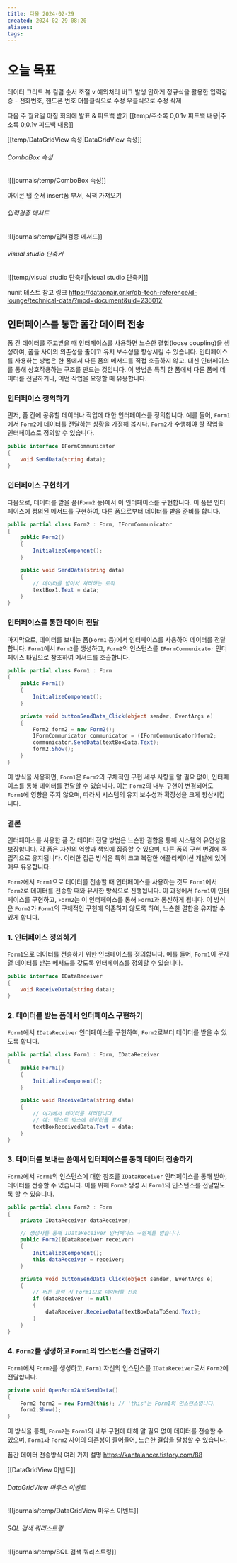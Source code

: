 ```yaml
---
title: 다울 2024-02-29
created: 2024-02-29 08:20
aliases: 
tags:
---
```

# 오늘 목표 
데이터 그리드 뷰 컬럼 순서 조절 v
예외처리 버그 발생 안하게 
정규식을 활용한 입력검증 - 전화번호, 핸드폰 번호
더블클릭으로 수정
우클릭으로 수정 삭제

다음 주 월요일 아침 회의에 발표 & 피드백 받기
[[temp/주소록 0,0.1v 피드백 내용|주소록 0,0.1v 피드백 내용]]

[[temp/DataGridView 속성|DataGridView 속성]]

###### ComboBox 속성
![[journals/temp/ComboBox 속성]]


아이콘
탭 순서
insert폼 부서, 직책 가져오기

###### 입력검증 메서드
![[journals/temp/입력검증 메서드]]


###### visual studio 단축키
![[temp/visual studio 단축키|visual studio 단축키]]


nunit 테스트 참고 링크
https://dataonair.or.kr/db-tech-reference/d-lounge/technical-data/?mod=document&uid=236012


## 인터페이스를 통한 폼간 데이터 전송
폼 간 데이터를 주고받을 때 인터페이스를 사용하면 느슨한 결합(loose coupling)을 생성하여, 폼들 사이의 의존성을 줄이고 유지 보수성을 향상시킬 수 있습니다. 인터페이스를 사용하는 방법은 한 폼에서 다른 폼의 메서드를 직접 호출하지 않고, 대신 인터페이스를 통해 상호작용하는 구조를 만드는 것입니다. 이 방법은 특히 한 폼에서 다른 폼에 데이터를 전달하거나, 어떤 작업을 요청할 때 유용합니다.

### 인터페이스 정의하기

먼저, 폼 간에 공유할 데이터나 작업에 대한 인터페이스를 정의합니다. 예를 들어, `Form1`에서 `Form2`에 데이터를 전달하는 상황을 가정해 봅시다. `Form2`가 수행해야 할 작업을 인터페이스로 정의할 수 있습니다.

```csharp
public interface IFormCommunicator
{
    void SendData(string data);
}
```

### 인터페이스 구현하기

다음으로, 데이터를 받을 폼(`Form2` 등)에서 이 인터페이스를 구현합니다. 이 폼은 인터페이스에 정의된 메서드를 구현하여, 다른 폼으로부터 데이터를 받을 준비를 합니다.

```csharp
public partial class Form2 : Form, IFormCommunicator
{
    public Form2()
    {
        InitializeComponent();
    }

    public void SendData(string data)
    {
        // 데이터를 받아서 처리하는 로직
        textBox1.Text = data;
    }
}
```

### 인터페이스를 통한 데이터 전달

마지막으로, 데이터를 보내는 폼(`Form1` 등)에서 인터페이스를 사용하여 데이터를 전달합니다. `Form1`에서 `Form2`를 생성하고, `Form2`의 인스턴스를 `IFormCommunicator` 인터페이스 타입으로 참조하여 메서드를 호출합니다.

```csharp
public partial class Form1 : Form
{
    public Form1()
    {
        InitializeComponent();
    }

    private void buttonSendData_Click(object sender, EventArgs e)
    {
        Form2 form2 = new Form2();
        IFormCommunicator communicator = (IFormCommunicator)form2;
        communicator.SendData(textBoxData.Text);
        form2.Show();
    }
}
```

이 방식을 사용하면, `Form1`은 `Form2`의 구체적인 구현 세부 사항을 알 필요 없이, 인터페이스를 통해 데이터를 전달할 수 있습니다. 이는 `Form2`의 내부 구현이 변경되어도 `Form1`에 영향을 주지 않으며, 따라서 시스템의 유지 보수성과 확장성을 크게 향상시킵니다.

### 결론

인터페이스를 사용한 폼 간 데이터 전달 방법은 느슨한 결합을 통해 시스템의 유연성을 보장합니다. 각 폼은 자신의 역할과 책임에 집중할 수 있으며, 다른 폼의 구현 변경에 독립적으로 유지됩니다. 이러한 접근 방식은 특히 크고 복잡한 애플리케이션 개발에 있어 매우 유용합니다.


`Form2`에서 `Form1`으로 데이터를 전송할 때 인터페이스를 사용하는 것도 `Form1`에서 `Form2`로 데이터를 전송할 때와 유사한 방식으로 진행됩니다. 이 과정에서 `Form1`이 인터페이스를 구현하고, `Form2`는 이 인터페이스를 통해 `Form1`과 통신하게 됩니다. 이 방식은 `Form2`가 `Form1`의 구체적인 구현에 의존하지 않도록 하여, 느슨한 결합을 유지할 수 있게 합니다.

### 1. 인터페이스 정의하기

`Form1`으로 데이터를 전송하기 위한 인터페이스를 정의합니다. 예를 들어, `Form1`이 문자열 데이터를 받는 메서드를 갖도록 인터페이스를 정의할 수 있습니다.

```csharp
public interface IDataReceiver
{
    void ReceiveData(string data);
}
```

### 2. 데이터를 받는 폼에서 인터페이스 구현하기

`Form1`에서 `IDataReceiver` 인터페이스를 구현하여, `Form2`로부터 데이터를 받을 수 있도록 합니다.

```csharp
public partial class Form1 : Form, IDataReceiver
{
    public Form1()
    {
        InitializeComponent();
    }

    public void ReceiveData(string data)
    {
        // 여기에서 데이터를 처리합니다.
        // 예: 텍스트 박스에 데이터를 표시
        textBoxReceivedData.Text = data;
    }
}
```

### 3. 데이터를 보내는 폼에서 인터페이스를 통해 데이터 전송하기

`Form2`에서 `Form1`의 인스턴스에 대한 참조를 `IDataReceiver` 인터페이스를 통해 받아, 데이터를 전송할 수 있습니다. 이를 위해 `Form2` 생성 시 `Form1`의 인스턴스를 전달받도록 할 수 있습니다.

```csharp
public partial class Form2 : Form
{
    private IDataReceiver dataReceiver;

    // 생성자를 통해 IDataReceiver 인터페이스 구현체를 받습니다.
    public Form2(IDataReceiver receiver)
    {
        InitializeComponent();
        this.dataReceiver = receiver;
    }

    private void buttonSendData_Click(object sender, EventArgs e)
    {
        // 버튼 클릭 시 Form1으로 데이터를 전송
        if (dataReceiver != null)
        {
            dataReceiver.ReceiveData(textBoxDataToSend.Text);
        }
    }
}
```

### 4. `Form2`를 생성하고 `Form1`의 인스턴스를 전달하기

`Form1`에서 `Form2`를 생성하고, `Form1` 자신의 인스턴스를 `IDataReceiver`로서 `Form2`에 전달합니다.

```csharp
private void OpenForm2AndSendData()
{
    Form2 form2 = new Form2(this); // 'this'는 Form1의 인스턴스입니다.
    form2.Show();
}
```

이 방식을 통해, `Form2`는 `Form1`의 내부 구현에 대해 알 필요 없이 데이터를 전송할 수 있으며, `Form1`과 `Form2` 사이의 의존성이 줄어들어, 느슨한 결합을 달성할 수 있습니다.

폼간 데이터 전송방식 여러 가지 설명
https://kantalancer.tistory.com/88


[[DataGridView 이벤트]]
###### DataGridView 마우스 이벤트
![[journals/temp/DataGridView 마우스 이벤트]]


###### SQL 검색 쿼리스트링
![[journals/temp/SQL 검색 쿼리스트링]]

